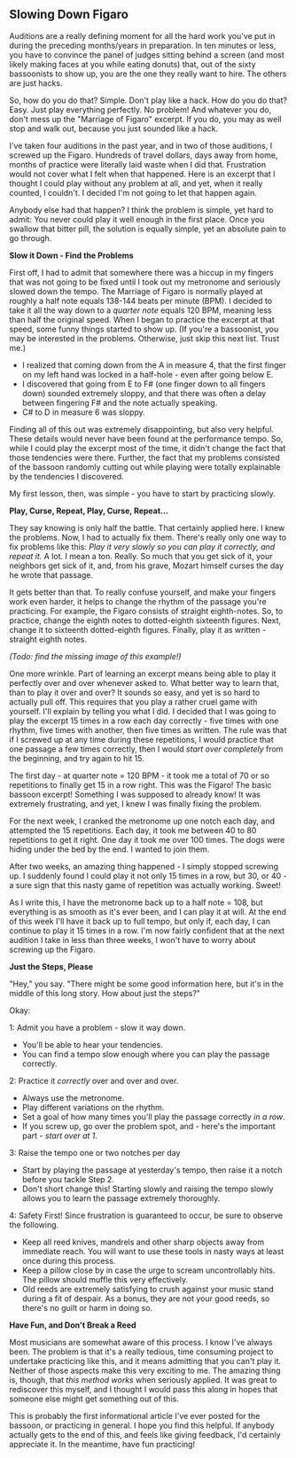 ## Slowing Down Figaro

Auditions are a really defining moment for all the hard work you've put in during the preceding months/years in preparation.  In ten minutes or less, you have to convince the panel of judges sitting behind a screen (and most likely making faces at you while eating donuts) that, out of the sixty bassoonists to show up, you are the one they really want to hire.  The others are just hacks.

So, how do you do that?  Simple.  Don't play like a hack.  How do you do that?  Easy.  Just play everything perfectly.  No problem!  And whatever you do, don't mess up the "Marriage of Figaro" excerpt.  If you do, you may as well stop and walk out, because you just sounded like a hack.

I've taken four auditions in the past year, and in two of those auditions, I screwed up the Figaro.  Hundreds of travel dollars, days away from home, months of practice were literally laid waste when I did that.  Frustration would not cover what I felt when that happened.  Here is an excerpt that I thought I could play without any problem at all, and yet, when it really counted, I couldn't.  I decided I'm not going to let that happen again.

Anybody else had that happen?  I think the problem is simple, yet hard to admit:  You never could play it well enough in the first place.  Once you swallow that bitter pill, the solution is equally simple, yet an absolute pain to go through.

**Slow it Down - Find the Problems**

First off, I had to admit that somewhere there was a hiccup in my fingers that was not going to be fixed until I took out my metronome and seriously slowed down the tempo.  The Marriage of Figaro is normally played at roughly a half note equals 138-144 beats per minute (BPM).  I decided to take it all the way down to a _quarter note_ equals 120 BPM, meaning less than half the original speed.  When I began to practice the excerpt at that speed, some funny things started to show up.  (If you're a bassoonist, you may be interested in the problems.  Otherwise, just skip this next list.  Trust me.)

- I realized that coming down from the A in measure 4, that the first finger on my left hand was locked in a half-hole - even after going below E.
- I discovered that going from E to F# (one finger down to all fingers down) sounded extremely sloppy, and that there was often a delay between fingering F# and the note actually speaking.
- C# to D in measure 6 was sloppy.

Finding all of this out was extremely disappointing, but also very helpful.  These details would never have been found at the performance tempo.  So, while I could play the excerpt most of the time, it didn't change the fact that those tendencies were there.  Further, the fact that my problems consisted of the bassoon randomly cutting out while playing were totally explainable by the tendencies I discovered.

My first lesson, then, was simple - you have to start by practicing slowly.

**Play, Curse, Repeat, Play, Curse, Repeat...**

They say knowing is only half the battle.  That certainly applied here.  I knew the problems.  Now, I had to actually fix them.  There's really only one way to fix problems like this:   _Play it very slowly so you can play it correctly, and repeat it._  A lot.  I mean a ton.  Really.  So much that you get sick of it, your neighbors get sick of it, and, from his grave, Mozart himself curses the day he wrote that passage.

It gets better than that.  To really confuse yourself, and make your fingers work even harder, it helps to change the rhythm of the passage you're practicing.  For example, the Figaro consists of straight eighth-notes.  So, to practice, change the eighth notes to dotted-eighth sixteenth figures.  Next, change it to sixteenth dotted-eighth figures.  Finally, play it as written - straight eighth notes.

_(Todo:  find the missing image of this example!)_

One more wrinkle.  Part of learning an excerpt means being able to play it perfectly over and over whenever asked to.  What better way to learn that, than to play it over and over?  It sounds so easy, and yet is so hard to actually pull off.  This requires that you play a rather cruel game with yourself.  I'll explain by telling you what I did.  I decided that I was going to play the excerpt 15 times in a row each day correctly - five times with one rhythm, five times with another, then five times as written.   The rule was that if I screwed up at any time during these repetitions, I would practice that one passage a few times correctly, then I would _start over completely_ from the beginning, and try again to hit 15.

The first day - at quarter note = 120 BPM - it took me a total of 70 or so repetitions to finally get 15 in a row right.  This was the Figaro!  The basic bassoon excerpt!  Something I was supposed to already know!  It was extremely frustrating, and yet, I knew I was finally fixing the problem.

For the next week, I cranked the metronome up one notch each day, and attempted the 15 repetitions.  Each day, it took me between 40 to 80 repetitions to get it right.  One day it took me over 100 times.  The dogs were hiding under the bed by the end.  I wanted to join them.

After two weeks, an amazing thing happened - I simply stopped screwing up.  I suddenly found I could play it not only 15 times in a row, but 30, or 40 - a sure sign that this nasty game of repetition was actually working.  Sweet!

As I write this, I have the metronome back up to a half note = 108, but everything is as smooth as it's ever been, and I can play it at will.  At the end of this week I'll have it back up to full tempo, but only if, each day, I can continue to play it 15 times in a row.  I'm now fairly confident that at the next audition I take in less than three weeks, I won't have to worry about screwing up the Figaro.

**Just the Steps, Please**

"Hey," you say.  "There might be some good information here, but it's in the middle of this long story.  How about just the steps?"

Okay:

1: Admit you have a problem - slow it way down.

- You'll be able to hear your tendencies.
- You can find a tempo slow enough where you can play the passage correctly.

2: Practice it _correctly_ over and over and over.

- Always use the metronome.
- Play different variations on the rhythm.
- Set a goal of how many times you'll play the passage correctly _in a row_.
- If you screw up, go over the problem spot, and - here's the important part - _start over at 1._

3: Raise the tempo one or two notches per day

- Start by playing the passage at yesterday's tempo, then raise it a notch before you tackle Step 2.
- Don't short change this!  Starting slowly and raising the tempo slowly allows you to learn the passage extremely thoroughly.

4: Safety First!  Since frustration is guaranteed to occur, be sure to observe the following.

- Keep all reed knives, mandrels and other sharp objects away from immediate reach.  You will want to use these tools in nasty ways at least once during this process.
- Keep a pillow close by in case the urge to scream uncontrollably hits.  The pillow should muffle this very effectively.
- Old reeds are extremely satisfying to crush against your music stand during a fit of despair.  As a bonus, they are not your good reeds, so there's no guilt or harm in doing so.

**Have Fun, and Don't Break a Reed**

Most musicians are somewhat aware of this process.  I know I've always been.  The problem is that it's a really tedious, time consuming project to undertake practicing like this, and it means admitting that you can't play it.  Neither of those aspects make this very exciting to me.  The amazing thing is, though, that _this method works_ when seriously applied.  It was great to rediscover this myself, and I thought I would pass this along in hopes that someone else might get something out of this.

This is probably the first informational article I've ever posted for the bassoon, or practicing in general.  I hope you find this helpful.  If anybody actually gets to the end of this, and feels like giving feedback, I'd certainly appreciate it.  In the meantime, have fun practicing!